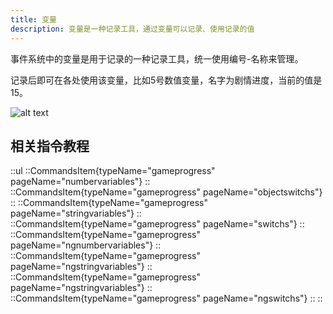 ```yaml
---
title: 变量
description: 变量是一种记录工具，通过变量可以记录、使用记录的值
---
```


事件系统中的变量是用于记录的一种记录工具，统一使用编号-名称来管理。

记录后即可在各处使用该变量，比如5号数值变量，名字为剧情进度，当前的值是15。

![alt text](https://cdn.gcw.wiki.wiki/gcw/image/zh_hans/getting-started/15.event/2.variables/image.png)

## 相关指令教程

::ul
  ::CommandsItem{typeName="gameprogress" pageName="numbervariables"}
  ::
  ::CommandsItem{typeName="gameprogress" pageName="objectswitchs"}
  ::
  ::CommandsItem{typeName="gameprogress" pageName="stringvariables"}
  ::
  ::CommandsItem{typeName="gameprogress" pageName="switchs"}
  ::
  ::CommandsItem{typeName="gameprogress" pageName="ngnumbervariables"}
  ::
  ::CommandsItem{typeName="gameprogress" pageName="ngstringvariables"}
  ::
  ::CommandsItem{typeName="gameprogress" pageName="ngstringvariables"}
  ::
  ::CommandsItem{typeName="gameprogress" pageName="ngswitchs"}
  ::
::
